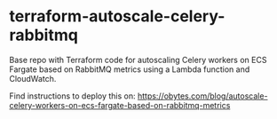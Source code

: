# terraform-autoscale-celery-rabbitmq
Base repo with Terraform code for autoscaling Celery workers on ECS Fargate based on RabbitMQ metrics using a Lambda function and CloudWatch.

Find instructions to deploy this on: https://obytes.com/blog/autoscale-celery-workers-on-ecs-fargate-based-on-rabbitmq-metrics

